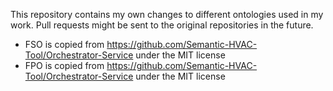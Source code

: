 This repository contains my own changes to different ontologies used in my work. Pull requests might be sent to the original repositories in the future.

- FSO is copied from https://github.com/Semantic-HVAC-Tool/Orchestrator-Service under the MIT license
- FPO is copied from https://github.com/Semantic-HVAC-Tool/Orchestrator-Service under the MIT license
